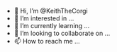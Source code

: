 - 👋 Hi, I’m @KeithTheCorgi
- 👀 I’m interested in ...
- 🌱 I’m currently learning ...
- 💞️ I’m looking to collaborate on ...
- 📫 How to reach me ...

<!---
KeithTheCorgi/KeithTheCorgi is a ✨ special ✨ repository because its `README.md` (this file) appears on your GitHub profile.
You can click the Preview link to take a look at your changes.
--->
